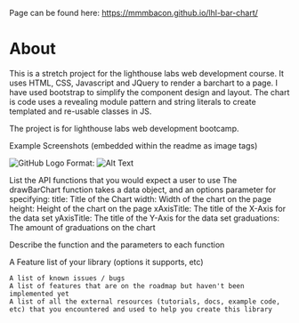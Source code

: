 Page can be found here: https://mmmbacon.github.io/lhl-bar-chart/

# About

This is a stretch project for the lighthouse labs web development course. It uses HTML, CSS, Javascript and JQuery to render a barchart to a page. I have used bootstrap to simplify the component design and layout. The chart is code uses a revealing module pattern and string literals to create templated and re-usable classes in JS.

The project is for lighthouse labs web development bootcamp.  

Example Screenshots (embedded within the readme as image tags)

![GitHub Logo](/images/logo.png)
Format: ![Alt Text](url)

List the API functions that you would expect a user to use
The drawBarChart function takes a data object, and an options parameter for specifying:
    title: Title of the Chart
    width: Width of the chart on the page 
    height: Height of the chart on the page 
    xAxisTitle: The title of the X-Axis for the data set
    yAxisTitle: The title of the Y-Axis for the data set
    graduations: The amount of graduations on the chart
    
Describe the function and the parameters to each function
    
A Feature list of your library (options it supports, etc)
    
    A list of known issues / bugs
    A list of features that are on the roadmap but haven't been implemented yet
    A list of all the external resources (tutorials, docs, example code, etc) that you encountered and used to help you create this library
